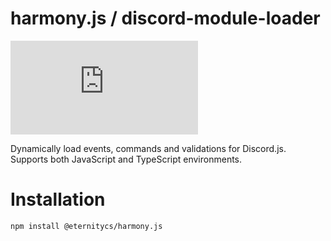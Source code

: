 # harmony.js / discord-module-loader

[![npm](https://img.shields.io/npm/v/@eternitycs/harmony.js)](https://www.npmjs.com/package/@eternitycs/harmony.js)

Dynamically load events, commands and validations for Discord.js. Supports both JavaScript and TypeScript environments.

# Installation

```
npm install @eternitycs/harmony.js
```
